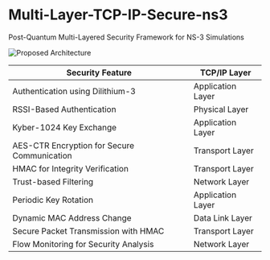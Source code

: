 # Multi-Layer-TCP-IP-Secure-ns3
Post-Quantum Multi-Layered Security Framework for NS-3 Simulations

![Proposed Architecture](https://drive.google.com/uc?export=view&id=1-kpYdvFm-vdo4ahRvTbMdQV0g8d_EfvY)

| Security Feature                             | TCP/IP Layer      |
|----------------------------------------------|-------------------|
| Authentication using Dilithium-3             | Application Layer |
| RSSI-Based Authentication                    | Physical Layer    |
| Kyber-1024 Key Exchange                      | Application Layer |
| AES-CTR Encryption for Secure Communication  | Transport Layer   |
| HMAC for Integrity Verification              | Transport Layer   |
| Trust-based Filtering                        | Network Layer     |
| Periodic Key Rotation                        | Application Layer |
| Dynamic MAC Address Change                   | Data Link Layer   |
| Secure Packet Transmission with HMAC         | Transport Layer   |
| Flow Monitoring for Security Analysis        | Network Layer     |

